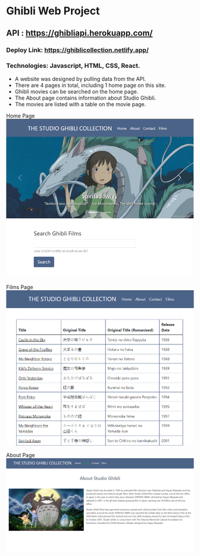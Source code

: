 # Ghibli Web Project 

## API : https://ghibliapi.herokuapp.com/

### Deploy Link: https://ghiblicollection.netlify.app/
### Technologies: Javascript, HTML, CSS, React.
- A website was designed by pulling data from the API.
- There are 4 pages in total, including 1 home page on this site.
- Ghibli movies can be searched on the home page.
- The About page contains information about Studio Ghibli.
- The movies are listed with a table on the movie page.

Home Page
![image](https://github.com/dyggok/ghibli-web-project/blob/master/images/home_page.PNG)

Films Page
![image](https://github.com/dyggok/ghibli-web-project/blob/master/images/films_page.PNG)

About Page
![image](https://github.com/dyggok/ghibli-web-project/blob/master/images/about_page.PNG)
